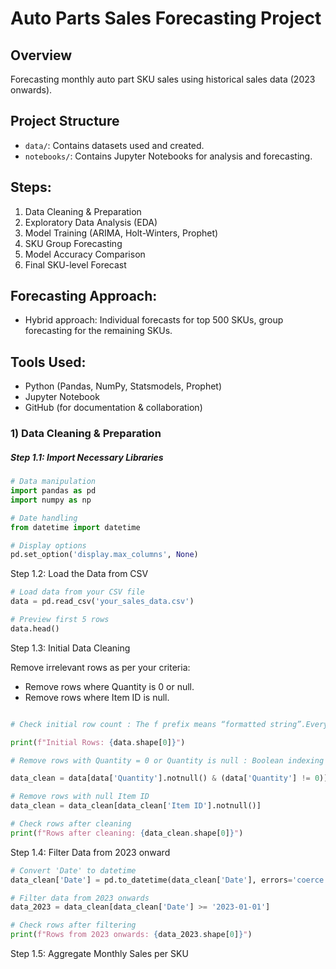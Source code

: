 # Auto Parts Sales Forecasting Project

## Overview
Forecasting monthly auto part SKU sales using historical sales data (2023 onwards).

## Project Structure
- `data/`: Contains datasets used and created.
- `notebooks/`: Contains Jupyter Notebooks for analysis and forecasting.

## Steps:
1. Data Cleaning & Preparation
2. Exploratory Data Analysis (EDA)
3. Model Training (ARIMA, Holt-Winters, Prophet)
4. SKU Group Forecasting
5. Model Accuracy Comparison
6. Final SKU-level Forecast

## Forecasting Approach:
- Hybrid approach: Individual forecasts for top 500 SKUs, group forecasting for the remaining SKUs.

## Tools Used:
- Python (Pandas, NumPy, Statsmodels, Prophet)
- Jupyter Notebook
- GitHub (for documentation & collaboration)

### 1) Data Cleaning & Preparation

##### Step 1.1: Import Necessary Libraries

```python
# Data manipulation
import pandas as pd
import numpy as np

# Date handling
from datetime import datetime

# Display options
pd.set_option('display.max_columns', None)
```

Step 1.2: Load the Data from CSV

```python
# Load data from your CSV file
data = pd.read_csv('your_sales_data.csv')

# Preview first 5 rows
data.head()
```

Step 1.3: Initial Data Cleaning

Remove irrelevant rows as per your criteria:

- Remove rows where Quantity is 0 or null.
- Remove rows where Item ID is null.

```python

# Check initial row count : The f prefix means “formatted string”.Everything inside the {} is evaluated as Python code, and its result is inserted into the string.data.shape[0] gives just the row count.

print(f"Initial Rows: {data.shape[0]}")

# Remove rows with Quantity = 0 or Quantity is null : Boolean indexing — selecting rows where a certain condition is True

data_clean = data[data['Quantity'].notnull() & (data['Quantity'] != 0)]

# Remove rows with null Item ID
data_clean = data_clean[data_clean['Item ID'].notnull()]

# Check rows after cleaning
print(f"Rows after cleaning: {data_clean.shape[0]}")
```
Step 1.4: Filter Data from 2023 onward

```python
# Convert 'Date' to datetime
data_clean['Date'] = pd.to_datetime(data_clean['Date'], errors='coerce')

# Filter data from 2023 onwards
data_2023 = data_clean[data_clean['Date'] >= '2023-01-01']

# Check rows after filtering
print(f"Rows from 2023 onwards: {data_2023.shape[0]}")
```

 Step 1.5: Aggregate Monthly Sales per SKU
